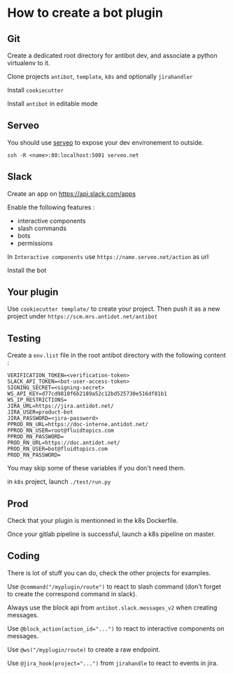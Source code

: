 # How to create a bot plugin

## Git

Create a dedicated root directory for antibot dev, and associate a python virtualenv to it.

Clone projects `antibot`, `template`, `k8s` and optionally `jirahandler`

Install `cookiecutter`

Install `antibot` in editable mode

## Serveo
You should use [serveo](https://serveo.net/) to expose your dev environement to outside.

`ssh -R <name>:80:localhost:5001 serveo.net`

## Slack

Create an app on https://api.slack.com/apps

Enable the following features :
 * interactive components
 * slash commands
 * bots
 * permissions
 
In `Interactive components` use `https://name.serveo.net/action` as url

Install the bot

## Your plugin

Use `cookiecutter template/` to create your project. Then push it as a new project under `https://scm.mrs.antidot.net/antibot`

## Testing

Create a `env.list` file in the root antibot directory with the following content :

    VERIFICATION_TOKEN=<verification-token>
    SLACK_API_TOKEN=<bot-user-access-token>
    SIGNING_SECRET=<signing-secret>
    WS_API_KEY=d77cd9810f6b2189a52c12bd525730e516df81b1
    WS_IP_RESTRICTIONS=
    JIRA_URL=https://jira.antidot.net/
    JIRA_USER=product-bot
    JIRA_PASSWORD=<jira-password>
    PPROD_RN_URL=https://doc-interne.antidot.net/
    PPROD_RN_USER=root@fluidtopics.com
    PPROD_RN_PASSWORD=
    PROD_RN_URL=https://doc.antidot.net/
    PROD_RN_USER=bot@fluidtopics.com
    PROD_RN_PASSWORD=
    
You may skip some of these variables if you don't need them.

in `k8s` project, launch `./test/run.py`

## Prod

Check that your plugin is mentionned in the k8s Dockerfile.

Once your gitlab pipeline is successful, launch a k8s pipeline on master.

## Coding

There is lot of stuff you can do, check the other projects for examples.

Use `@command("/myplugin/route")` to react to slash command (don't forget to create the correspond command in slack).

Always use the block api from `antibot.slack.messages_v2` when creating messages.

Use `@block_action(action_id="...")` to react to interactive components on messages.

Use `@ws("/myplugin/route)` to create a raw endpoint.

Use `@jira_hook(project="...")` from `jirahandle` to react to events in jira.
